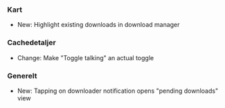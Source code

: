 ### Kart
- New: Highlight existing downloads in download manager

### Cachedetaljer
- Change: Make "Toggle talking" an actual toggle

### Generelt
- New: Tapping on downloader notification opens "pending downloads" view
